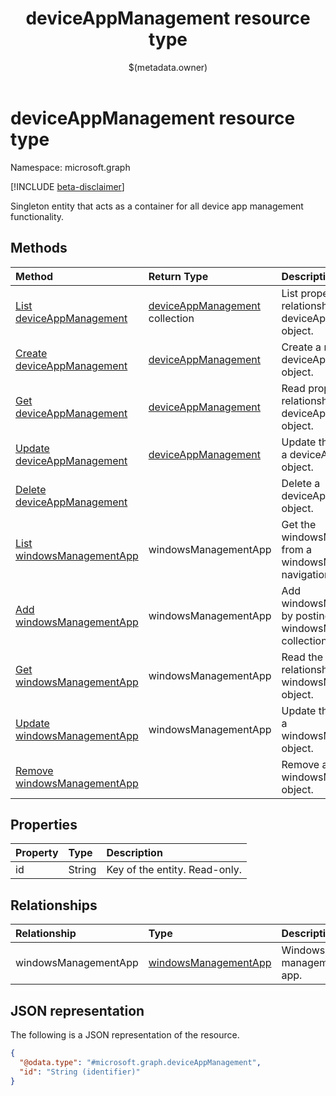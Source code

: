 ﻿---
title: "deviceAppManagement resource type"
description: "Singleton entity that acts as a container for all device app management functionality."
localization_priority: Normal
author: "$(metadata.owner)"
ms.prod: "microsoft-identity-platform"
doc_type: "resourcePageType"
---

# deviceAppManagement resource type

Namespace: microsoft.graph

[!INCLUDE [beta-disclaimer](../../includes/beta-disclaimer.md)]

Singleton entity that acts as a container for all device app management functionality.

## Methods

| Method                                                                                   | Return Type                                              | Description                                                                   |
| :--------------------------------------------------------------------------------------- | :------------------------------------------------------- | :---------------------------------------------------------------------------- |
| [List deviceAppManagement](../api/deviceappmanagement-list.md)                           | [deviceAppManagement](deviceAppManagement.md) collection | List properties and relationships of a deviceAppManagement object.            |
| [Create deviceAppManagement](../api/deviceappmanagement-create.md)                       | [deviceAppManagement](deviceAppManagement.md)            | Create a new deviceAppManagement object.                                      |
| [Get deviceAppManagement](../api/deviceappmanagement-get.md)                             | [deviceAppManagement](deviceAppManagement.md)            | Read properties and relationships of a deviceAppManagement object.            |
| [Update deviceAppManagement](../api/deviceappmanagement-update.md)                       | [deviceAppManagement](deviceAppManagement.md)            | Update the properties of a deviceAppManagement object.                        |
| [Delete deviceAppManagement](../api/deviceappmanagement-delete.md)                       |                                                          | Delete a deviceAppManagement object.                                          |
| [List windowsManagementApp](../api/deviceappmanagement-list-windowsmanagementapp.md)     | windowsManagementApp                                     | Get the windowsManagementApp from a windowsManagementApp navigation property. |
| [Add windowsManagementApp](../api/deviceappmanagement-post-windowsmanagementapp.md)      | windowsManagementApp                                     | Add windowsManagementApp by posting to the windowsManagementApp collection.   |
| [Get windowsManagementApp](../api/deviceappmanagement-get-windowsmanagementapp.md)       | windowsManagementApp                                     | Read the properties and relationships of a windowsManagementApp object.       |
| [Update windowsManagementApp](../api/deviceappmanagement-update-windowsmanagementapp.md) | windowsManagementApp                                     | Update the properties of a windowsManagementApp object.                       |
| [Remove windowsManagementApp](../api/deviceappmanagement-delete-windowsmanagementapp.md) |                                                          | Remove a windowsManagementApp object.                                         |

## Properties

| Property | Type   | Description                   |
| :------- | :----- | :---------------------------- |
| id       | String | Key of the entity. Read-only. |

## Relationships

| Relationship         | Type                                                         | Description             |
| :------------------- | :----------------------------------------------------------- | :---------------------- |
| windowsManagementApp | [windowsManagementApp](../resources/windowsmanagementapp.md) | Windows management app. |

## JSON representation

The following is a JSON representation of the resource.

<!-- {
  "blockType": "resource",
  "keyProperty": "id",
  "@odata.type": "microsoft.graph.deviceAppManagement",
  "baseType": "microsoft.graph.entity",
  "openType": False
}
-->

```json
{
  "@odata.type": "#microsoft.graph.deviceAppManagement",
  "id": "String (identifier)"
}
```